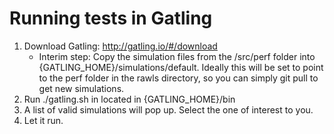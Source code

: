 # Running tests in Gatling

1. Download Gatling: http://gatling.io/#/download
	- Interim step: Copy the simulation files from the /src/perf folder into {GATLING_HOME}/simulations/default. Ideally this will be set to point to the perf folder in the rawls directory, so you can simply git pull to get new simulations.
2. Run ./gatling.sh in located in {GATLING_HOME}/bin
3. A list of valid simulations will pop up. Select the one of interest to you.
4. Let it run.